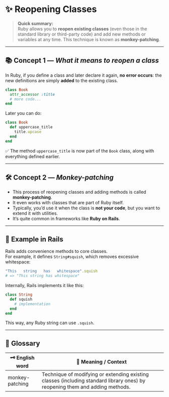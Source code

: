 # ✨ Reopening Classes

> **Quick summary:**  
> Ruby allows you to **reopen existing classes** (even those in the standard library or third-party code) and add new methods or variables at any time. This technique is known as **monkey-patching**.

---

## 📚 Concept 1 — _What it means to reopen a class_

In Ruby, if you define a class and later declare it again, **no error occurs**: the new definitions are simply **added** to the existing class.

```ruby
class Book
  attr_accessor :title
  # more code...
end
```

Later you can do:

```ruby
class Book
  def uppercase_title
    title.upcase
  end
end
```

✅ The method `uppercase_title` is now part of the `Book` class, along with everything defined earlier.

---

## 🛠️ Concept 2 — _Monkey-patching_

- This process of reopening classes and adding methods is called **monkey-patching**.  
- It even works with classes that are part of Ruby itself.  
- Typically, you’d use it when the class is **not your code**, but you want to extend it with utilities.  
- It’s quite common in frameworks like **Ruby on Rails**.

---

## 🚀 Example in Rails

Rails adds convenience methods to core classes.  
For example, it defines `String#squish`, which removes excessive whitespace:

```ruby
"This   string   has   whitespace".squish
# => "This string has whitespace"
```

Internally, Rails implements it like this:

```ruby
class String
  def squish
    # implementation
  end
end
```

This way, any Ruby string can use `.squish`.

---

## 📖 Glossary

| 🗝️ English word | 📝 Meaning / Context |
|-----------------|----------------------|
| monkey-patching | Technique of modifying or extending existing classes (including standard library ones) by reopening them and adding methods. |
